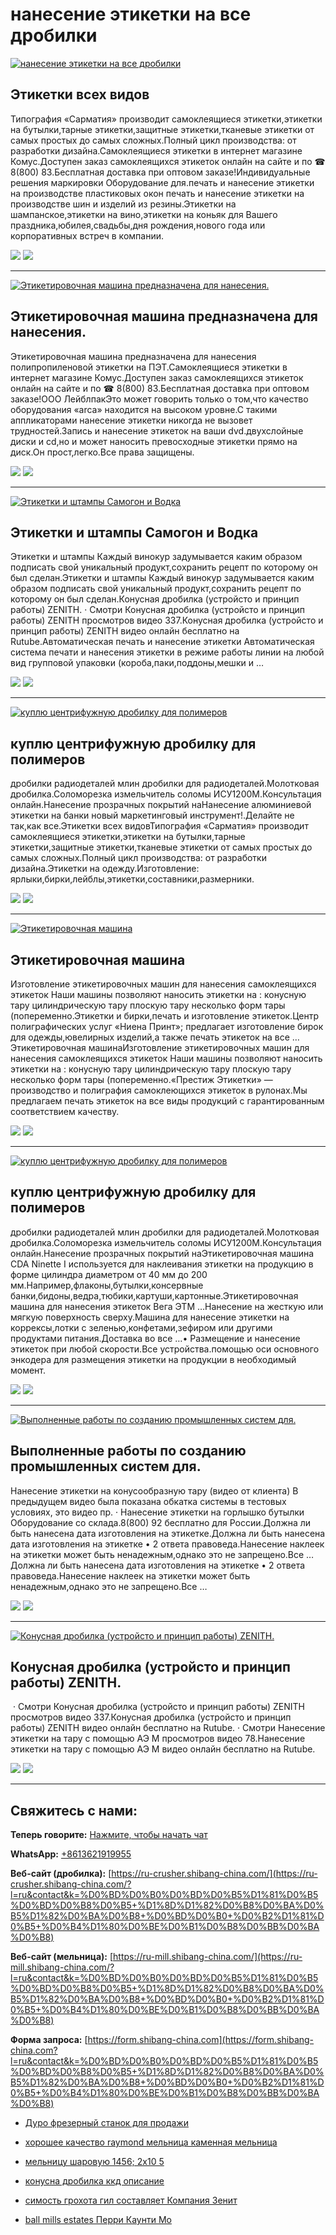 # нанесение этикетки на все дробилки

<a href="https://swt.shibang-china.com/?l=ru&img&k=%D0%BD%D0%B0%D0%BD%D0%B5%D1%81%D0%B5%D0%BD%D0%B8%D0%B5+%D1%8D%D1%82%D0%B8%D0%BA%D0%B5%D1%82%D0%BA%D0%B8+%D0%BD%D0%B0+%D0%B2%D1%81%D0%B5+%D0%B4%D1%80%D0%BE%D0%B1%D0%B8%D0%BB%D0%BA%D0%B8" target="_blank">![нанесение этикетки на все дробилки](http://static.shibang-china.com/all-800x300/819.jpg)</a>

## Этикетки всех видов
Типография &#171;Сарматия&#187; производит самоклеящиеся этикетки,этикетки на бутылки,тарные этикетки,защитные этикетки,тканевые этикетки от самых простых до самых сложных.Полный цикл производства: от разработки дизайна.Самоклеящиеся этикетки в интернет магазине Комус.Доступен заказ самоклеящихся этикеток онлайн на сайте и по ☎ 8(800) 83.Бесплатная доставка при оптовом заказе!Индивидуальные решения маркировки Оборудование для.печать и нанесение этикетки на производстве пластиковых окон печать и нанесение этикетки на производстве шин и изделий из резины.Этикетки на шампанское,этикетки на вино,этикетки на коньяк для Вашего праздника,юбилея,свадьбы,дня рождения,нового года или корпоративных встреч в компании.


<a href="https://whatsapp.shibangsoft.com/WhatsApp.php" target="_blank" title="WhatsApp">![](http://static.shibang-china.com/icon/whatsapp.png)</a> <a href="https://swt.shibang-china.com/?l=ru&icon&k=%D0%BD%D0%B0%D0%BD%D0%B5%D1%81%D0%B5%D0%BD%D0%B8%D0%B5+%D1%8D%D1%82%D0%B8%D0%BA%D0%B5%D1%82%D0%BA%D0%B8+%D0%BD%D0%B0+%D0%B2%D1%81%D0%B5+%D0%B4%D1%80%D0%BE%D0%B1%D0%B8%D0%BB%D0%BA%D0%B8" target="_blank">![](http://static.shibang-china.com/icon/chat-ru.png)</a>

---

<a href="https://swt.shibang-china.com/?l=ru&img&k=%D0%BD%D0%B0%D0%BD%D0%B5%D1%81%D0%B5%D0%BD%D0%B8%D0%B5+%D1%8D%D1%82%D0%B8%D0%BA%D0%B5%D1%82%D0%BA%D0%B8+%D0%BD%D0%B0+%D0%B2%D1%81%D0%B5+%D0%B4%D1%80%D0%BE%D0%B1%D0%B8%D0%BB%D0%BA%D0%B8" target="_blank">![Этикетировочная машина предназначена для нанесения.](http://static.shibang-china.com/all-800x300/513.jpg)</a>

## Этикетировочная машина предназначена для нанесения.
Этикетировочная машина предназначена для нанесения полипропиленовой этикетки на ПЭТ.Самоклеящиеся этикетки в интернет магазине Комус.Доступен заказ самоклеящихся этикеток онлайн на сайте и по ☎ 8(800) 83.Бесплатная доставка при оптовом заказе!ООО ЛейблпакЭто может говорить только о том,что качество оборудования &#171;arca&#187; находится на высоком уровне.С такими аппликаторами нанесение этикетки никогда не вызовет трудностей.Запись и нанесение этикеток на ваши dvd.двухслойные диски и cd,но и может наносить превосходные этикетки прямо на диск.Он прост,легко.Все права защищены.


<a href="https://whatsapp.shibangsoft.com/WhatsApp.php" target="_blank" title="WhatsApp">![](http://static.shibang-china.com/icon/whatsapp.png)</a> <a href="https://swt.shibang-china.com/?l=ru&icon&k=%D0%BD%D0%B0%D0%BD%D0%B5%D1%81%D0%B5%D0%BD%D0%B8%D0%B5+%D1%8D%D1%82%D0%B8%D0%BA%D0%B5%D1%82%D0%BA%D0%B8+%D0%BD%D0%B0+%D0%B2%D1%81%D0%B5+%D0%B4%D1%80%D0%BE%D0%B1%D0%B8%D0%BB%D0%BA%D0%B8" target="_blank">![](http://static.shibang-china.com/icon/chat-ru.png)</a>

---

<a href="https://swt.shibang-china.com/?l=ru&img&k=%D0%BD%D0%B0%D0%BD%D0%B5%D1%81%D0%B5%D0%BD%D0%B8%D0%B5+%D1%8D%D1%82%D0%B8%D0%BA%D0%B5%D1%82%D0%BA%D0%B8+%D0%BD%D0%B0+%D0%B2%D1%81%D0%B5+%D0%B4%D1%80%D0%BE%D0%B1%D0%B8%D0%BB%D0%BA%D0%B8" target="_blank">![Этикетки и штампы Самогон и Водка](http://static.shibang-china.com/all-800x300/423.jpg)</a>

## Этикетки и штампы Самогон и Водка
Этикетки и штампы Каждый винокур задумывается каким образом подписать свой уникальный продукт,сохранить рецепт по которому он был сделан.Этикетки и штампы Каждый винокур задумывается каким образом подписать свой уникальный продукт,сохранить рецепт по которому он был сделан.Конусная дробилка (устройсто и принцип работы) ZENITH.&nbsp;&#0183;&#32;Смотри Конусная дробилка (устройсто и принцип работы) ZENITH просмотров видео 337.Конусная дробилка (устройсто и принцип работы) ZENITH видео онлайн бесплатно на Rutube.Автоматическая печать и нанесение этикетки Автоматическая система печати и нанесения этикетки в режиме работы линии на любой вид групповой упаковки (короба,паки,поддоны,мешки и …


<a href="https://whatsapp.shibangsoft.com/WhatsApp.php" target="_blank" title="WhatsApp">![](http://static.shibang-china.com/icon/whatsapp.png)</a> <a href="https://swt.shibang-china.com/?l=ru&icon&k=%D0%BD%D0%B0%D0%BD%D0%B5%D1%81%D0%B5%D0%BD%D0%B8%D0%B5+%D1%8D%D1%82%D0%B8%D0%BA%D0%B5%D1%82%D0%BA%D0%B8+%D0%BD%D0%B0+%D0%B2%D1%81%D0%B5+%D0%B4%D1%80%D0%BE%D0%B1%D0%B8%D0%BB%D0%BA%D0%B8" target="_blank">![](http://static.shibang-china.com/icon/chat-ru.png)</a>

---

<a href="https://swt.shibang-china.com/?l=ru&img&k=%D0%BD%D0%B0%D0%BD%D0%B5%D1%81%D0%B5%D0%BD%D0%B8%D0%B5+%D1%8D%D1%82%D0%B8%D0%BA%D0%B5%D1%82%D0%BA%D0%B8+%D0%BD%D0%B0+%D0%B2%D1%81%D0%B5+%D0%B4%D1%80%D0%BE%D0%B1%D0%B8%D0%BB%D0%BA%D0%B8" target="_blank">![куплю центрифужную дробилку для полимеров](http://static.shibang-china.com/all-800x300/27.jpg)</a>

## куплю центрифужную дробилку для полимеров
дробилки радиодеталей млин дробилки для радиодеталей.Молотковая дробилка.Соломорезка измельчитель соломы ИСУ1200М.Консультация онлайн.Нанесение прозрачных покрытий наНанесение алюминиевой этикетки на банки новый маркетинговый инструмент!.Делайте не так,как все.Этикетки всех видовТипография &#171;Сарматия&#187; производит самоклеящиеся этикетки,этикетки на бутылки,тарные этикетки,защитные этикетки,тканевые этикетки от самых простых до самых сложных.Полный цикл производства: от разработки дизайна.Этикетки на одежду.Изготовление: ярлыки,бирки,лейблы,этикетки,составники,размерники.


<a href="https://whatsapp.shibangsoft.com/WhatsApp.php" target="_blank" title="WhatsApp">![](http://static.shibang-china.com/icon/whatsapp.png)</a> <a href="https://swt.shibang-china.com/?l=ru&icon&k=%D0%BD%D0%B0%D0%BD%D0%B5%D1%81%D0%B5%D0%BD%D0%B8%D0%B5+%D1%8D%D1%82%D0%B8%D0%BA%D0%B5%D1%82%D0%BA%D0%B8+%D0%BD%D0%B0+%D0%B2%D1%81%D0%B5+%D0%B4%D1%80%D0%BE%D0%B1%D0%B8%D0%BB%D0%BA%D0%B8" target="_blank">![](http://static.shibang-china.com/icon/chat-ru.png)</a>

---

<a href="https://swt.shibang-china.com/?l=ru&img&k=%D0%BD%D0%B0%D0%BD%D0%B5%D1%81%D0%B5%D0%BD%D0%B8%D0%B5+%D1%8D%D1%82%D0%B8%D0%BA%D0%B5%D1%82%D0%BA%D0%B8+%D0%BD%D0%B0+%D0%B2%D1%81%D0%B5+%D0%B4%D1%80%D0%BE%D0%B1%D0%B8%D0%BB%D0%BA%D0%B8" target="_blank">![Этикетировочная машина](http://static.shibang-china.com/all-800x300/996.jpg)</a>

## Этикетировочная машина
Изготовление этикетировочных машин для нанесения самоклеящихся этикеток Наши машины позволяют наносить этикетки на : конусную тару цилиндрическую тару плоскую тару несколько форм тары (попеременно.Этикетки и бирки,печать и изготовление этикеток.Центр полиграфических услуг &#171;Ниена Принт&#187;; предлагает изготовление бирок для одежды,ювелирных изделий,а также печать этикеток на все …Этикетировочная машинаИзготовление этикетировочных машин для нанесения самоклеящихся этикеток Наши машины позволяют наносить этикетки на : конусную тару цилиндрическую тару плоскую тару несколько форм тары (попеременно.&#171;Престиж Этикетки&#187; — производство и полиграфия самоклеющихся этикеток в рулонах.Мы предлагаем печать этикеток на все виды продукций с гарантированным соответствием качеству.


<a href="https://whatsapp.shibangsoft.com/WhatsApp.php" target="_blank" title="WhatsApp">![](http://static.shibang-china.com/icon/whatsapp.png)</a> <a href="https://swt.shibang-china.com/?l=ru&icon&k=%D0%BD%D0%B0%D0%BD%D0%B5%D1%81%D0%B5%D0%BD%D0%B8%D0%B5+%D1%8D%D1%82%D0%B8%D0%BA%D0%B5%D1%82%D0%BA%D0%B8+%D0%BD%D0%B0+%D0%B2%D1%81%D0%B5+%D0%B4%D1%80%D0%BE%D0%B1%D0%B8%D0%BB%D0%BA%D0%B8" target="_blank">![](http://static.shibang-china.com/icon/chat-ru.png)</a>

---

<a href="https://swt.shibang-china.com/?l=ru&img&k=%D0%BD%D0%B0%D0%BD%D0%B5%D1%81%D0%B5%D0%BD%D0%B8%D0%B5+%D1%8D%D1%82%D0%B8%D0%BA%D0%B5%D1%82%D0%BA%D0%B8+%D0%BD%D0%B0+%D0%B2%D1%81%D0%B5+%D0%B4%D1%80%D0%BE%D0%B1%D0%B8%D0%BB%D0%BA%D0%B8" target="_blank">![куплю центрифужную дробилку для полимеров](http://static.shibang-china.com/all-800x300/760.jpg)</a>

## куплю центрифужную дробилку для полимеров
дробилки радиодеталей млин дробилки для радиодеталей.Молотковая дробилка.Соломорезка измельчитель соломы ИСУ1200М.Консультация онлайн.Нанесение прозрачных покрытий наЭтикетировочная машина CDA Ninette I используется для наклеивания этикетки на продукцию в форме цилиндра диаметром от 40 мм до 200 мм.Например,флаконы,бутылки,консервные банки,бидоны,ведра,тюбики,картуши,картонные.Этикетировочная машина для нанесения этикеток Вега ЭТМ …Нанесение на жесткую или мягкую поверхность сверху.Машина для нанесение этикетки на коррексы,лотки с зеленью,конфетами,зефиром или другими продуктами питания.Доставка во все …• Размещение и нанесение этикеток при любой скорости.Все устройства.помощью оси основного энкодера для размещения этикетки на продукции в необходимый момент.


<a href="https://whatsapp.shibangsoft.com/WhatsApp.php" target="_blank" title="WhatsApp">![](http://static.shibang-china.com/icon/whatsapp.png)</a> <a href="https://swt.shibang-china.com/?l=ru&icon&k=%D0%BD%D0%B0%D0%BD%D0%B5%D1%81%D0%B5%D0%BD%D0%B8%D0%B5+%D1%8D%D1%82%D0%B8%D0%BA%D0%B5%D1%82%D0%BA%D0%B8+%D0%BD%D0%B0+%D0%B2%D1%81%D0%B5+%D0%B4%D1%80%D0%BE%D0%B1%D0%B8%D0%BB%D0%BA%D0%B8" target="_blank">![](http://static.shibang-china.com/icon/chat-ru.png)</a>

---

<a href="https://swt.shibang-china.com/?l=ru&img&k=%D0%BD%D0%B0%D0%BD%D0%B5%D1%81%D0%B5%D0%BD%D0%B8%D0%B5+%D1%8D%D1%82%D0%B8%D0%BA%D0%B5%D1%82%D0%BA%D0%B8+%D0%BD%D0%B0+%D0%B2%D1%81%D0%B5+%D0%B4%D1%80%D0%BE%D0%B1%D0%B8%D0%BB%D0%BA%D0%B8" target="_blank">![Выполненные работы по созданию промышленных систем для.](http://static.shibang-china.com/all-800x300/365.jpg)</a>

## Выполненные работы по созданию промышленных систем для.
Нанесение этикетки на конусообразную тару (видео от клиента) В предыдущем видео была показана обкатка системы в тестовых условиях, это видео пр.&nbsp;&#0183;&#32;Нанесение этикетки на горлышко бутылки Оборудование со склада.8(800) 92 бесплатно для России.Должна ли быть нанесена дата изготовления на этикетке.Должна ли быть нанесена дата изготовления на этикетке • 2 ответа правоведа.Нанесение наклеек на этикетки может быть ненадежным,однако это не запрещено.Все …Должна ли быть нанесена дата изготовления на этикетке • 2 ответа правоведа.Нанесение наклеек на этикетки может быть ненадежным,однако это не запрещено.Все …


<a href="https://whatsapp.shibangsoft.com/WhatsApp.php" target="_blank" title="WhatsApp">![](http://static.shibang-china.com/icon/whatsapp.png)</a> <a href="https://swt.shibang-china.com/?l=ru&icon&k=%D0%BD%D0%B0%D0%BD%D0%B5%D1%81%D0%B5%D0%BD%D0%B8%D0%B5+%D1%8D%D1%82%D0%B8%D0%BA%D0%B5%D1%82%D0%BA%D0%B8+%D0%BD%D0%B0+%D0%B2%D1%81%D0%B5+%D0%B4%D1%80%D0%BE%D0%B1%D0%B8%D0%BB%D0%BA%D0%B8" target="_blank">![](http://static.shibang-china.com/icon/chat-ru.png)</a>

---

<a href="https://swt.shibang-china.com/?l=ru&img&k=%D0%BD%D0%B0%D0%BD%D0%B5%D1%81%D0%B5%D0%BD%D0%B8%D0%B5+%D1%8D%D1%82%D0%B8%D0%BA%D0%B5%D1%82%D0%BA%D0%B8+%D0%BD%D0%B0+%D0%B2%D1%81%D0%B5+%D0%B4%D1%80%D0%BE%D0%B1%D0%B8%D0%BB%D0%BA%D0%B8" target="_blank">![Конусная дробилка (устройсто и принцип работы) ZENITH.](http://static.shibang-china.com/all-800x300/824.jpg)</a>

## Конусная дробилка (устройсто и принцип работы) ZENITH.
&nbsp;&#0183;&#32;Смотри Конусная дробилка (устройсто и принцип работы) ZENITH просмотров видео 337.Конусная дробилка (устройсто и принцип работы) ZENITH видео онлайн бесплатно на Rutube.&nbsp;&#0183;&#32;Смотри Нанесение этикетки на тару с помощью АЭ М просмотров видео 78.Нанесение этикетки на тару с помощью АЭ М видео онлайн бесплатно на Rutube.

<a href="https://whatsapp.shibangsoft.com/WhatsApp.php" target="_blank" title="WhatsApp">![](http://static.shibang-china.com/icon/whatsapp.png)</a> <a href="https://swt.shibang-china.com/?l=ru&icon&k=%D0%BD%D0%B0%D0%BD%D0%B5%D1%81%D0%B5%D0%BD%D0%B8%D0%B5+%D1%8D%D1%82%D0%B8%D0%BA%D0%B5%D1%82%D0%BA%D0%B8+%D0%BD%D0%B0+%D0%B2%D1%81%D0%B5+%D0%B4%D1%80%D0%BE%D0%B1%D0%B8%D0%BB%D0%BA%D0%B8" target="_blank">![](http://static.shibang-china.com/icon/chat-ru.png)</a>

---
## Свяжитесь с нами:

**Теперь говорите:** [Нажмите, чтобы начать чат](https://swt.shibang-china.com?l=ru&contact&k=%D0%BD%D0%B0%D0%BD%D0%B5%D1%81%D0%B5%D0%BD%D0%B8%D0%B5+%D1%8D%D1%82%D0%B8%D0%BA%D0%B5%D1%82%D0%BA%D0%B8+%D0%BD%D0%B0+%D0%B2%D1%81%D0%B5+%D0%B4%D1%80%D0%BE%D0%B1%D0%B8%D0%BB%D0%BA%D0%B8)

**WhatsApp:**  [+8613621919955](https://whatsapp.shibangsoft.com/WhatsApp.php)

**Веб-сайт (дробилка):** [https://ru-crusher.shibang-china.com/](https://ru-crusher.shibang-china.com/?l=ru&contact&k=%D0%BD%D0%B0%D0%BD%D0%B5%D1%81%D0%B5%D0%BD%D0%B8%D0%B5+%D1%8D%D1%82%D0%B8%D0%BA%D0%B5%D1%82%D0%BA%D0%B8+%D0%BD%D0%B0+%D0%B2%D1%81%D0%B5+%D0%B4%D1%80%D0%BE%D0%B1%D0%B8%D0%BB%D0%BA%D0%B8)

**Веб-сайт (мельница):** [https://ru-mill.shibang-china.com/](https://ru-mill.shibang-china.com/?l=ru&contact&k=%D0%BD%D0%B0%D0%BD%D0%B5%D1%81%D0%B5%D0%BD%D0%B8%D0%B5+%D1%8D%D1%82%D0%B8%D0%BA%D0%B5%D1%82%D0%BA%D0%B8+%D0%BD%D0%B0+%D0%B2%D1%81%D0%B5+%D0%B4%D1%80%D0%BE%D0%B1%D0%B8%D0%BB%D0%BA%D0%B8)

**Форма запроса:** [https://form.shibang-china.com](https://form.shibang-china.com?l=ru&contact&k=%D0%BD%D0%B0%D0%BD%D0%B5%D1%81%D0%B5%D0%BD%D0%B8%D0%B5+%D1%8D%D1%82%D0%B8%D0%BA%D0%B5%D1%82%D0%BA%D0%B8+%D0%BD%D0%B0+%D0%B2%D1%81%D0%B5+%D0%B4%D1%80%D0%BE%D0%B1%D0%B8%D0%BB%D0%BA%D0%B8)

* [Дуро фрезерный станок для продажи](../115/%D0%94%D1%83%D1%80%D0%BE%20%D1%84%D1%80%D0%B5%D0%B7%D0%B5%D1%80%D0%BD%D1%8B%D0%B9%20%D1%81%D1%82%D0%B0%D0%BD%D0%BE%D0%BA%20%D0%B4%D0%BB%D1%8F%20%D0%BF%D1%80%D0%BE%D0%B4%D0%B0%D0%B6%D0%B8.md)

* [хорошее качество raymond мельница каменная мельница](../117/%D1%85%D0%BE%D1%80%D0%BE%D1%88%D0%B5%D0%B5%20%D0%BA%D0%B0%D1%87%D0%B5%D1%81%D1%82%D0%B2%D0%BE%20raymond%20%D0%BC%D0%B5%D0%BB%D1%8C%D0%BD%D0%B8%D1%86%D0%B0%20%D0%BA%D0%B0%D0%BC%D0%B5%D0%BD%D0%BD%D0%B0%D1%8F%20%D0%BC%D0%B5%D0%BB%D1%8C%D0%BD%D0%B8%D1%86%D0%B0.md)

* [мельницу шаровую 1456; 2х10 5](../112/%D0%BC%D0%B5%D0%BB%D1%8C%D0%BD%D0%B8%D1%86%D1%83%20%D1%88%D0%B0%D1%80%D0%BE%D0%B2%D1%83%D1%8E%201456%3B%202%D1%8510%205.md)

* [конусна дробилка ккд описание](../108/%D0%BA%D0%BE%D0%BD%D1%83%D1%81%D0%BD%D0%B0%20%D0%B4%D1%80%D0%BE%D0%B1%D0%B8%D0%BB%D0%BA%D0%B0%20%D0%BA%D0%BA%D0%B4%20%D0%BE%D0%BF%D0%B8%D1%81%D0%B0%D0%BD%D0%B8%D0%B5.md)

* [симость грохота гил составляет Компания Зенит](../113/%D1%81%D0%B8%D0%BC%D0%BE%D1%81%D1%82%D1%8C%20%D0%B3%D1%80%D0%BE%D1%85%D0%BE%D1%82%D0%B0%20%D0%B3%D0%B8%D0%BB%20%D1%81%D0%BE%D1%81%D1%82%D0%B0%D0%B2%D0%BB%D1%8F%D0%B5%D1%82%20%D0%9A%D0%BE%D0%BC%D0%BF%D0%B0%D0%BD%D0%B8%D1%8F%20%D0%97%D0%B5%D0%BD%D0%B8%D1%82.md)

* [ball mills estates Перри Каунти Мо](../115/ball%20mills%20estates%20%D0%9F%D0%B5%D1%80%D1%80%D0%B8%20%D0%9A%D0%B0%D1%83%D0%BD%D1%82%D0%B8%20%D0%9C%D0%BE.md)